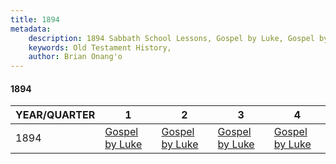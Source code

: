 ```yaml
---
title: 1894
metadata:
    description: 1894 Sabbath School Lessons, Gospel by Luke, Gospel by Luke, Gospel by Luke, Gospel by Luke
    keywords: Old Testament History,
    author: Brian Onang'o
---
```


#### 1894

YEAR/QUARTER |   1  | 2| 3| 4
-------------|------------|---|--|---
1894   |  [Gospel by Luke](/1891-1900/1894/quarter1) | [Gospel by Luke](/1891-1900/1894/quarter2) | [Gospel by Luke](/1891-1900/1894/quarter3) | [Gospel by Luke](/1891-1900/1894/quarter4) |
 